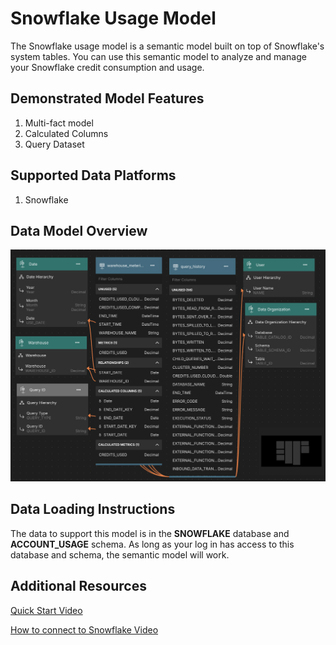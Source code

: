 # Snowflake Usage Model

The Snowflake usage model is a semantic model built on top of Snowflake's system tables. You can use this semantic model to analyze and manage your Snowflake credit consumption and usage.

## Demonstrated Model Features
1. Multi-fact model
2. Calculated Columns
3. Query Dataset


## Supported Data Platforms
1. Snowflake

## Data Model Overview

![snowflake-usage-model](images/snowflake-usage-model.png)

## Data Loading Instructions

The data to support this model is in the **SNOWFLAKE** database and **ACCOUNT_USAGE** schema. As long as your log in has access to this database and schema, the semantic model will work.

## Additional Resources

[Quick Start Video](https://www.atscale.com/resource/quick-tour-community-edition)

[How to connect to Snowflake Video](https://www.atscale.com/resource/how-to-connect-to-snowflake)